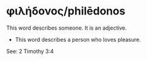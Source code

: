 # φιλήδονος/philēdonos
This word describes someone. It is an adjective.
* This word describes a person who loves pleasure.

See: 2 Timothy 3:4

